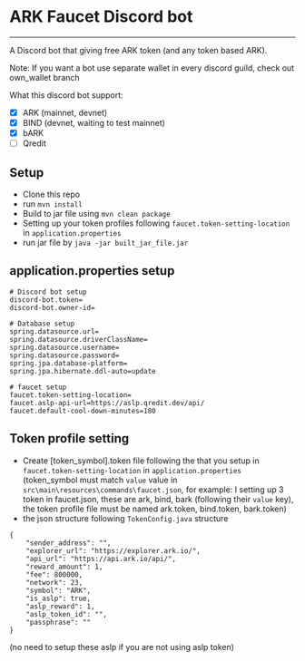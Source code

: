 # **ARK Faucet Discord bot**
---
A Discord bot that giving free ARK token (and any token based ARK).

Note: If you want a bot use separate wallet in every discord guild, check out own_wallet branch 

What this discord bot support:
- [x] ARK (mainnet, devnet)
- [x] BIND (devnet, waiting to test mainnet)
- [x] bARK
- [ ] Qredit

## Setup
- Clone this repo
- run `mvn install`
- Build to jar file using `mvn clean package`
- Setting up your token profiles following `faucet.token-setting-location` in `application.properties`
- run jar file by `java -jar built_jar_file.jar`


## application.properties setup
```
# Discord bot setup
discord-bot.token=
discord-bot.owner-id=

# Database setup
spring.datasource.url=
spring.datasource.driverClassName=
spring.datasource.username=
spring.datasource.password=
spring.jpa.database-platform=
spring.jpa.hibernate.ddl-auto=update

# faucet setup
faucet.token-setting-location=
faucet.aslp-api-url=https://aslp.qredit.dev/api/
faucet.default-cool-down-minutes=180
```


## Token profile setting
- Create [token_symbol].token file following the that you setup in `faucet.token-setting-location` in `application.properties`
(token_symbol must match `value` value in `src\main\resources\commands\faucet.json`, for example: I setting up 3 token in faucet.json, these are ark, bind, bark (following their `value` key), the token profile file must be named ark.token, bind.token, bark.token)
- the json structure following `TokenConfig.java` structure
```
{
    "sender_address": "",
	"explorer_url": "https://explorer.ark.io/",
	"api_url": "https://api.ark.io/api/",
	"reward_amount": 1,
	"fee": 800000,
	"network": 23,
	"symbol": "ARK",
	"is_aslp": true,
	"aslp_reward": 1,
	"aslp_token_id": "",
	"passphrase": ""
}
```
(no need to setup these aslp if you are not using aslp token)